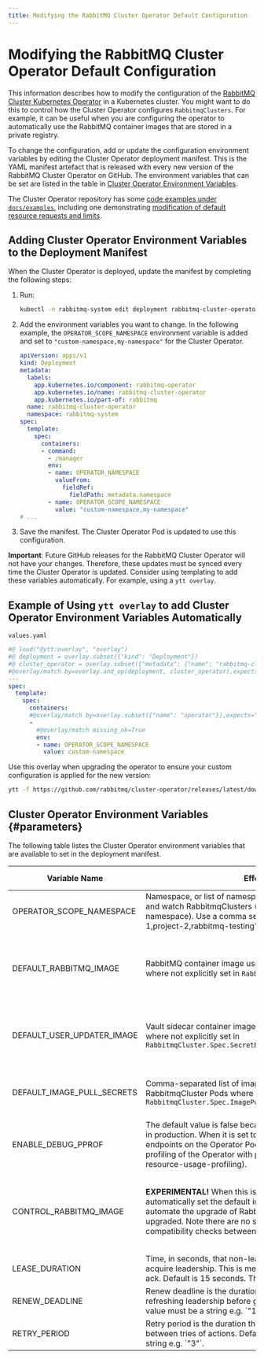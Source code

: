 ```yaml
---
title: Modifying the RabbitMQ Cluster Operator Default Configuration
---
```

<!--
Copyright (c) 2005-2025 Broadcom. All Rights Reserved. The term "Broadcom" refers to Broadcom Inc. and/or its subsidiaries.

All rights reserved. This program and the accompanying materials
are made available under the terms of the under the Apache License,
Version 2.0 (the "License”); you may not use this file except in compliance
with the License. You may obtain a copy of the License at

https://www.apache.org/licenses/LICENSE-2.0

Unless required by applicable law or agreed to in writing, software
distributed under the License is distributed on an "AS IS" BASIS,
WITHOUT WARRANTIES OR CONDITIONS OF ANY KIND, either express or implied.
See the License for the specific language governing permissions and
limitations under the License.
-->

# Modifying the RabbitMQ Cluster Operator Default Configuration

This information describes how to modify the configuration of the [RabbitMQ Cluster Kubernetes Operator](./operator-overview) in a Kubernetes cluster.
You might want to do this to control how the Cluster Operator configures `RabbitmqClusters`. For example, it can be useful when you are configuring the
operator to automatically use the RabbitMQ container images that are stored in a private registry.

To change the configuration, add or update the configuration environment variables by editing the
Cluster Operator deployment manifest. This is the YAML manifest artefact that is released with every new version of the RabbitMQ Cluster Operator on GitHub.
The environment variables that can be set are listed in the table in [Cluster Operator Environment Variables](#parameters).

The Cluster Operator repository has some [code examples under `docs/examples`](https://github.com/rabbitmq/cluster-operator/tree/main/docs/examples),
including one demonstrating [modification of default resource requests and limits](https://github.com/rabbitmq/cluster-operator/blob/main/docs/examples/resource-limits/rabbitmq.yaml).

## Adding Cluster Operator Environment Variables to the Deployment Manifest

When the Cluster Operator is deployed, update the manifest by completing the following steps:

1. Run:
    ```bash
    kubectl -n rabbitmq-system edit deployment rabbitmq-cluster-operator
    ```
2. Add the environment variables you want to change. In the following example, the `OPERATOR_SCOPE_NAMESPACE` environment variable is added and set
   to `"custom-namespace,my-namespace"` for the Cluster Operator.
    ```yaml
    apiVersion: apps/v1
    kind: Deployment
    metadata:
      labels:
        app.kubernetes.io/component: rabbitmq-operator
        app.kubernetes.io/name: rabbitmq-cluster-operator
        app.kubernetes.io/part-of: rabbitmq
      name: rabbitmq-cluster-operator
      namespace: rabbitmq-system
    spec:
      template:
        spec:
          containers:
          - command:
            - /manager
            env:
            - name: OPERATOR_NAMESPACE
              valueFrom:
                fieldRef:
                  fieldPath: metadata.namespace
            - name: OPERATOR_SCOPE_NAMESPACE
              value: "custom-namespace,my-namespace"
    # ...
    ```
3. Save the manifest. The Cluster Operator Pod is updated to use this configuration.

**Important**: Future GitHub releases for the RabbitMQ Cluster Operator will not have your changes.
Therefore, these updates must be synced every time
the Cluster Operator is updated. Consider using templating to add these variables automatically.
For example, using a `ytt overlay`.

## Example of Using `ytt overlay` to add Cluster Operator Environment Variables Automatically

<code>values.yaml</code>

```yaml
#@ load("@ytt:overlay", "overlay")
#@ deployment = overlay.subset({"kind": "Deployment"})
#@ cluster_operator = overlay.subset({"metadata": {"name": "rabbitmq-cluster-operator"}})
#@overlay/match by=overlay.and_op(deployment, cluster_operator),expects="1+"
---
spec:
  template:
    spec:
      containers:
      #@overlay/match by=overlay.subset({"name": "operator"}),expects="1+"
      -
        #@overlay/match missing_ok=True
        env:
        - name: OPERATOR_SCOPE_NAMESPACE
          value: custom-namespace
```
Use this overlay when upgrading the operator to ensure your custom configuration is applied for the new version:
```bash
ytt -f https://github.com/rabbitmq/cluster-operator/releases/latest/download/cluster-operator.yml -f values.yaml | kubectl apply -f -
```

## Cluster Operator Environment Variables {#parameters}

The following table listes the Cluster Operator environment variables that are available to set in the deployment manifest.

<table>
  <thead>
    <tr>
      <th>Variable Name</th>
      <th>Effect when Set</th>
      <th>Effect when not Set</th>
    </tr>
  </thead>
  <tbody>
    <tr>
      <td>OPERATOR_SCOPE_NAMESPACE</td>
      <td>Namespace, or list of namespaces, which the operator will reconcile and watch RabbitmqClusters (independent of installation namespace).
        Use a comma separator, without spaces e.g. "project-1,project-2,rabbitmq-testing"</td>
      <td>All namespaces are watched and reconciled</td>
    </tr>
    <tr>
      <td>DEFAULT_RABBITMQ_IMAGE</td>
      <td>RabbitMQ container image used for new RabbitmqCluster Pods where not explicitly set in <code>RabbitmqCluster.Spec.Image</code></td>
      <td>Operator uses the latest RabbitMQ container image available at time of release for new Pods</td>
    </tr>
    <tr>
      <td>DEFAULT_USER_UPDATER_IMAGE</td>
      <td>Vault sidecar container image used for new RabbitmqCluster Pods where not explicitly set in <code>RabbitmqCluster.Spec.SecretBackend.Vault.DefaultUserUpdaterImage</code></td>
      <td>Operator uses the latest sidecar container image available at time of release for new Pods</td>
    </tr>
    <tr>
      <td>DEFAULT_IMAGE_PULL_SECRETS</td>
      <td>Comma-separated list of imagePullSecrets to set by default on all RabbitmqCluster Pods where not explicitly set in <code>RabbitmqCluster.Spec.ImagePullSecrets</code></td>
      <td>New RabbitmqCluster Pods have no imagePullSecrets by default</td>
    </tr>
    <tr>
      <td>ENABLE_DEBUG_PPROF</td>
      <td>The default value is false because this variable should NOT be used in production. When it is set to true, it exposes a set of debug endpoints
        on the Operator Pod's metrics port for CPU and [memory profiling of the Operator with pprof](./debug-operator.md#operator-resource-usage-profiling).</td>
      <td>The pprof debug endpoint will not be exposed on the Operator Pod.</td>
    </tr>
    <tr>
      <td>CONTROL_RABBITMQ_IMAGE</td>
      <td><b>EXPERIMENTAL!</b> When this is set to <code>true</code>, the operator will <b>always</b> automatically set the default image tags.
        This can be used to automate the upgrade of RabbitMQ clusters, when the Operator is upgraded. Note there are no safety checks
        performed, nor any compatibility checks between RabbitMQ versions.</td>
      <td>The Operator does not control the image. The user is responsible for updating RabbitmqCluster image.</td>
    </tr>
    <tr>
      <td>LEASE_DURATION</td>
      <td>Time, in seconds, that non-leader candidates will wait to force acquire leadership. This is measured against time of last observed ack.
        Default is 15 seconds. The value must be a string e.g. `"30"`.</td>
      <td>Default value is set to 15 seconds.</td>
    </tr>
    <tr>
      <td>RENEW_DEADLINE</td>
      <td>Renew deadline is the duration that the acting controlplane will retry refreshing leadership before giving up. Default is 10 seconds.
        The value must be a string e.g. `"10"`.</td>
      <td>Default value is set to 10 seconds.</td>
    </tr>
    <tr>
      <td>RETRY_PERIOD</td>
      <td>Retry period is the duration the LeaderElector clients should wait between tries of actions. Default is 2 seconds.
        The value must be a string e.g. `"3"`.</td>
      <td>Default value is set to 2 seconds.</td>
    </tr>
  </tbody>
</table>
